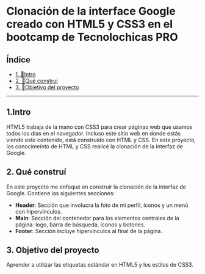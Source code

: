 # Clonación de la interface Google creado con HTML5 y CSS3 en el bootcamp de Tecnolochicas PRO


## Índice 

* [1. 🔲Intro](https://github.com/MinnaHR/clongoogle#%C3%ADndice)
* [2. 🔲Qué construí](https://github.com/MinnaHR/clongoogle#2-qu%C3%A9-constru%C3%AD)
* [3. 🔲Objetivo del proyecto](https://github.com/MinnaHR/clongoogle#3-objetivo-del-proyecto)

****

## 1.Intro
HTML5 trabaja de la mano con CSS3 para crear páginas web que usamos todos los días en el navegador. Incluso este sitio web en donde estás viendo este contenido, está construido con HTML y CSS.
En este proyecto, los conocimeinto de HTML y CSS realicé la clonación de la interfaz de Google.

## 2. Qué construí
En este proyecto me enfoqué en construir la clonación de la interfaz de Google.
Contiene las siguientes secciones:
* **Header**: Sección que involucra la foto de mi perfil, íconos y un menú con hipervínculos.
* **Main**: Sección del contenedor para los elementos centrales de la página: logo, barra de búsqueda, íconos y botones.
* **Footer**: Sección incluye hipervínculos al final de la página.
## 3. Objetivo del proyecto
Aprender a utilizar las etiquetas estándar en HTML5 y los estilos de CSS3. 
